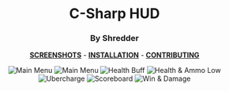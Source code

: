 <div align="center">

# C-Sharp HUD
### By Shredder

**[SCREENSHOTS](../screenshots/showcase.md)** -
**[INSTALLATION](https://github.com/Hypnootize/TF2-HUD-GitHub-Resources/blob/main/installation/windows_install.md)** -
**[CONTRIBUTING](https://github.com/Hypnootize/TF2-HUD-GitHub-Resources/blob/main/contributing/github_contributing.md)**

![Main Menu](../screenshots/01_Main_Menu.jpg)
![Main Menu](../screenshots/02_Loadout.jpg)
![Health Buff](../screenshots/03_Health_Buff.jpg)
![Health & Ammo Low](../screenshots/04_Health_Ammo_Low.jpg)
![Ubercharge](../screenshots/05_Ubercharge.jpg)
![Scoreboard](../screenshots/06_Scoreboard.jpg)
![Win & Damage](../screenshots/07_Win.jpg)
